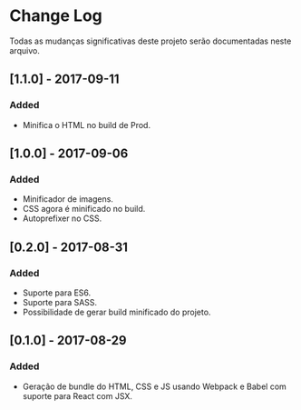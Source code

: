 # Change Log
Todas as mudanças significativas deste projeto serão documentadas neste arquivo.

## [1.1.0] - 2017-09-11
### Added
- Minifica o HTML no build de Prod.

## [1.0.0] - 2017-09-06
### Added
- Minificador de imagens.
- CSS agora é minificado no build.
- Autoprefixer no CSS.

## [0.2.0] - 2017-08-31
### Added
- Suporte para ES6.
- Suporte para SASS.
- Possibilidade de gerar build minificado do projeto.

## [0.1.0] - 2017-08-29
### Added
- Geração de bundle do HTML, CSS e JS usando Webpack e Babel com suporte para React com JSX.
